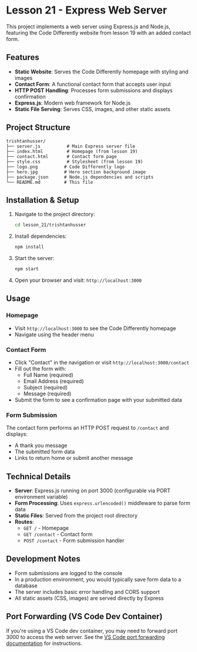 # Lesson 21 - Express Web Server

This project implements a web server using Express.js and Node.js, featuring the Code Differently website from lesson 19 with an added contact form.

## Features

- **Static Website**: Serves the Code Differently homepage with styling and images
- **Contact Form**: A functional contact form that accepts user input
- **HTTP POST Handling**: Processes form submissions and displays confirmation
- **Express.js**: Modern web framework for Node.js
- **Static File Serving**: Serves CSS, images, and other static assets

## Project Structure

```
trishtanhusser/
├── server.js          # Main Express server file
├── index.html         # Homepage (from lesson 19)
├── contact.html       # Contact form page
├── style.css          # Stylesheet (from lesson 19)
├── logo.png          # Code Differently logo
├── hero.jpg          # Hero section background image
├── package.json      # Node.js dependencies and scripts
└── README.md         # This file
```

## Installation & Setup

1. Navigate to the project directory:
   ```bash
   cd lesson_21/trishtanhusser
   ```

2. Install dependencies:
   ```bash
   npm install
   ```

3. Start the server:
   ```bash
   npm start
   ```

4. Open your browser and visit: `http://localhost:3000`

## Usage

### Homepage
- Visit `http://localhost:3000` to see the Code Differently homepage
- Navigate using the header menu

### Contact Form
- Click "Contact" in the navigation or visit `http://localhost:3000/contact`
- Fill out the form with:
  - Full Name (required)
  - Email Address (required)
  - Subject (required)
  - Message (required)
- Submit the form to see a confirmation page with your submitted data

### Form Submission
The contact form performs an HTTP POST request to `/contact` and displays:
- A thank you message
- The submitted form data
- Links to return home or submit another message

## Technical Details

- **Server**: Express.js running on port 3000 (configurable via PORT environment variable)
- **Form Processing**: Uses `express.urlencoded()` middleware to parse form data
- **Static Files**: Served from the project root directory
- **Routes**:
  - `GET /` - Homepage
  - `GET /contact` - Contact form
  - `POST /contact` - Form submission handler

## Development Notes

- Form submissions are logged to the console
- In a production environment, you would typically save form data to a database
- The server includes basic error handling and CORS support
- All static assets (CSS, images) are served directly by Express

## Port Forwarding (VS Code Dev Container)

If you're using a VS Code dev container, you may need to forward port 3000 to access the web server. See the [VS Code port forwarding documentation](https://code.visualstudio.com/docs/editor/port-forwarding) for instructions.
